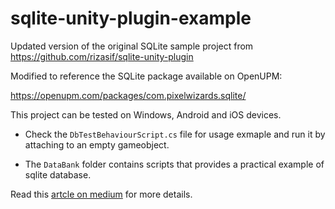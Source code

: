 # sqlite-unity-plugin-example

Updated version of the original SQLite sample project from https://github.com/rizasif/sqlite-unity-plugin

Modified to reference the SQLite package available on OpenUPM:

https://openupm.com/packages/com.pixelwizards.sqlite/

This project can be tested on Windows, Android and iOS devices.

- Check the `DbTestBehaviourScript.cs` file for usage exmaple and run it by attaching to an empty gameobject.

- The `DataBank` folder contains scripts that provides a practical example of sqlite database.

Read this [artcle on medium](https://medium.com/@rizasif92/sqlite-and-unity-how-to-do-it-right-31991712190) for more details.
